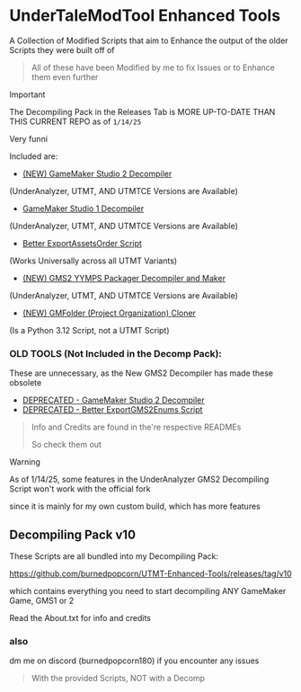 # UnderTaleModTool Enhanced Tools
A Collection of Modified Scripts that aim to Enhance the output of the older Scripts they were built off of
> All of these have been Modified by me to fix Issues or to Enhance them even further

> [!IMPORTANT]
> The Decompiling Pack in the Releases Tab is MORE UP-TO-DATE THAN THIS CURRENT REPO as of ```1/14/25```
>
> Very funni

Included are:

- [(NEW) GameMaker Studio 2 Decompiler](https://github.com/burnedpopcorn/UTMT-Enhanced-Tools/tree/main/Ultimate_GMS2_Decompiler)

(UnderAnalyzer, UTMT, AND UTMTCE Versions are Available)
- [GameMaker Studio 1 Decompiler](https://github.com/burnedpopcorn/UTMT-Enhanced-Tools/tree/main/Export2GMS1FIXED)

(UnderAnalyzer, UTMT, AND UTMTCE Versions are Available)
- [Better ExportAssetsOrder Script](https://github.com/burnedpopcorn/UTMT-Enhanced-Tools/tree/main/BetterExportAssetsOrder)

(Works Universally across all UTMT Variants)

- [(NEW) GMS2 YYMPS Packager Decompiler and Maker](https://github.com/burnedpopcorn/UTMT-Enhanced-Tools/blob/main/Export2YYMPS)

(UnderAnalyzer, UTMT, AND UTMTCE Versions are Available)

- [(NEW) GMFolder (Project Organization) Cloner](https://github.com/burnedpopcorn/UTMT-Enhanced-Tools/blob/main/GMFolder_Cloner)

(Is a Python 3.12 Script, not a UTMT Script)

### OLD TOOLS (Not Included in the Decomp Pack):

These are unnecessary, as the New GMS2 Decompiler has made these obsolete
- [DEPRECATED - GameMaker Studio 2 Decompiler](https://github.com/burnedpopcorn/UTMT-Enhanced-Tools/blob/main/GMS2_Decompiler_FIXED)
- [DEPRECATED - Better ExportGMS2Enums Script](https://github.com/burnedpopcorn/UTMT-Enhanced-Tools/tree/main/BetterExportGMS2Enums)


> Info and Credits are found in the're respective READMEs
> 
> So check them out

> [!WARNING]
> As of 1/14/25, some features in the UnderAnalyzer GMS2 Decompiling Script won't work with the official fork
>
> since it is mainly for my own custom build, which has more features

## Decompiling Pack v10

These Scripts are all bundled into my Decompiling Pack: 

https://github.com/burnedpopcorn/UTMT-Enhanced-Tools/releases/tag/v10

which contains everything you need to start decompiling ANY GameMaker Game, GMS1 or 2

Read the About.txt for info and credits

### also
dm me on discord (burnedpopcorn180) if you encounter any issues
> With the provided Scripts, NOT with a Decomp
